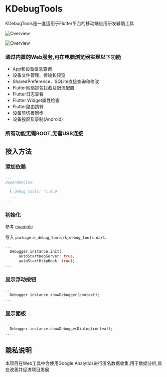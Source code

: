 # KDebugTools

KDebugTools是一套适用于Flutter平台的移动端应用研发辅助工具

![Overview](https://static.yximgs.com/udata/pkg/KS-IDEA/k_debug_tools/readme/webzh.jpg)

![Overview](https://static.yximgs.com/udata/pkg/KS-IDEA/k_debug_tools/readme/pluginzh.jpg)

### 通过内置的Web服务,可在电脑浏览器实现以下功能

* App和设备信息查询
* 设备文件管理、传输和预览
* SharedPreference、SQLite直接查询和修改
* Flutter网络抓包拦截及限流配置
* Flutter日志查看
* Flutter Widget属性检查
* Flutter路由跳转
* 设备剪切板同步
* 设备投屏及录制(Android)

### 所有功能无需ROOT,无需USB连接

## 接入方法

### 添加依赖

```yaml
...
dependencies:
  ...
  k_debug_tools: ^1.0.0
  ...
...
```

### 初始化

参考 [example](tools_plugin/example/lib/main.dart)

导入 `package:k_debug_tools/k_debug_tools.dart`.

```dart
...
  Debugger.instance.init(
      autoStartWebServer: true,
      autoStartHttpHook: true);
...
```

### 显示浮动按钮

```dart
...
  Debugger.instance.showDebugger(context);
...
```

### 显示面板

```dart
...
  Debugger.instance.showDebuggerDialog(context);
...
```

## 隐私说明

本项目在Web工具中会使用Google
Analytics进行匿名数据收集,用于数据分析,旨在改善并促进项目发展
